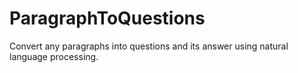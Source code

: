 # ParagraphToQuestions
Convert any paragraphs into questions and its answer using natural language processing.
